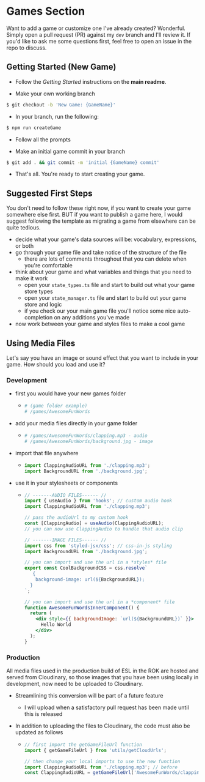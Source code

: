 # Games Section

Want to add a game or customize one I've already created? Wonderful. Simply open a pull request (PR) against my `dev` branch and I'll review it. If you'd like to ask me some questions first, feel free to open an issue in the repo to discuss.

## Getting Started (New Game)

- Follow the _Getting Started_ instructions on the **main readme**.

- Make your own working branch

```bash
$ git checkout -b 'New Game: {GameName}'
```

- In your branch, run the following:

```bash
$ npm run createGame
```

- Follow all the prompts

- Make an initial game commit in your branch

```bash
$ git add . && git commit -m 'initial {GameName} commit'
```

- That's all. You're ready to start creating your game.

## Suggested First Steps

You don't need to follow these right now, if you want to create your game somewhere else first. BUT if you want to publish a game here, I would suggest following the template as migrating a game from elsewhere can be quite tedious.

- decide what your game's data sources will be: vocabulary, expressions, or both
- go through your game file and take notice of the structure of the file
  - there are lots of comments throughout that you can delete when you're comfortable
- think about your game and what variables and things that you need to make it work
  - open your `state_types.ts` file and start to build out what your game store types
  - open your `state_manager.ts` file and start to build out your game store and logic
  - if you check our your main game file you'll notice some nice auto-completion on any additions you've made
- now work between your game and styles files to make a cool game

## Using Media Files

Let's say you have an image or sound effect that you want to include in your game. How should you load and use it?

### Development

- first you would have your new games folder
  - ```bash
    # (game folder example)
    # /games/AwesomeFunWords
    ```
- add your media files directly in your game folder
  - ```bash
    # /games/AwesomeFunWords/clapping.mp3 - audio
    # /games/AwesomeFunWords/background.jpg - image
    ```
- import that file anywhere
  - ```jsx
    import ClappingAudioURL from './clapping.mp3';
    import BackgroundURL from './background.jpg';
    ```
- use it in your stylesheets or components

  - ```jsx
    // -------AUDIO FILES------ //
    import { useAudio } from 'hooks'; // custom audio hook
    import ClappingAudioURL from './clapping.mp3';

    // pass the audioUrl to my custom hook
    const [ClappingAudio] = useAudio(ClappingAudioURL);
    // you can now use ClappingAudio to handle that audio clip

    // -------IMAGE FILES------ //
    import css from 'styled-jsx/css'; // css-in-js styling
    import BackgroundURL from './background.jpg';

    // you can import and use the url in a *styles* file
    export const CoolBackgroundCSS = css.resolve`
       {
        background-image: url(${BackgroundURL});
      }
    `;

    // you can import and use the url in a *component* file
    function AwesomeFunWordsInnerComponent() {
      return (
        <div style={{ backgroundImage: `url(${BackgroundURL})` }}>
          Hello World
        </div>
      );
    }
    ```

### Production

All media files used in the production build of ESL in the ROK are hosted and served from Cloudinary, so those images that you have been using locally in development, now need to be uploaded to Cloudinary.

- Streamlining this conversion will be part of a future feature
  - I will upload when a satisfactory pull request has been made until this is released
- In addition to uploading the files to Cloudinary, the code must also be updated as follows

  - ```jsx
    // first import the getGameFileUrl function
    import { getGameFileUrl } from 'utils/getCloudUrls';

    // then change your local imports to use the new function
    import ClappingAudioURL from './clapping.mp3'; // before
    const ClappingAudioURL = getGameFileUrl('AwesomeFunWords/clapping.mp3'); // after
    ```
